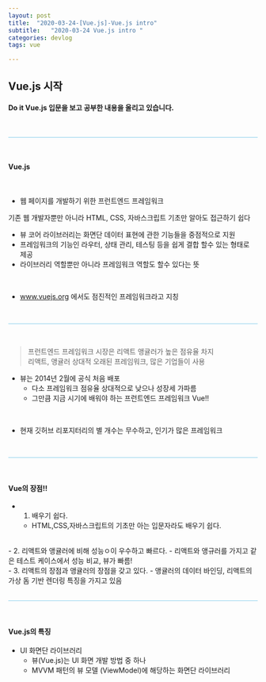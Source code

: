```yaml
---
layout: post
title:  "2020-03-24-[Vue.js]-Vue.js intro"
subtitle:   "2020-03-24 Vue.js intro "
categories: devlog
tags: vue

---
```



## Vue.js 시작 <br/>


#### Do it Vue.js 입문을 보고 공부한 내용을 올리고 있습니다.



<br/>

<hr style="height: 1px; background: skyblue; "/>

<br/>


#### Vue.js

<br/>

- 웹 페이지를 개발하기 위한 프런트엔드 프레임워크

<p>
  기존 웹 개발자뿐만 아니라 HTML, CSS, 자바스크립트 기초만 알아도 접근하기 쉽다
</p>

- 뷰 코어 라이브러리는 화면단 데이터 표현에 관한 기능들을 중점적으로 지원
- 프레임워크의 기능인 라우터, 상태 관리, 테스팅 등을 쉽게 결합 할수 있는 형태로 제공
- 라이브러리 역할뿐만 아니라 프레임워크 역할도 할수 있다는 뜻

<br/>

- www.vuejs.org 에서도 점진적인 프레임워크라고 지칭

<br/>

<hr style="height: 1px; background: skyblue; "/>

<br/>

> 프런트엔드 프레임워크 시장은 리액트 앵귤러가 높은 점유율 차지 <br/>
리액트, 앵귤러 상대적 오래된 프레임워크, 많은 기업들이 사용

- 뷰는 2014년 2월에 공식 처음 배포
  - 다소 프레임워크 점유율 상대적으로 낮으나 성장세 가파름
  - 그만큼 지금 시기에 배워야 하는 프런트엔드 프레임워크 Vue!!
<br/>

- 현재 깃허브 리포지터리의 별 개수는 무수하고, 인기가 많은 프레임워크


<br/>

<hr style="height: 1px; background: skyblue; "/>

<br/>

#### Vue의 장점!!

- 1. 배우기 쉽다.
  - HTML,CSS,자바스크립트의 기초만 아는 입문자라도 배우기 쉽다.
<br/>
- 2. 리액트와 앵귤러에 비해 성능ㅇ이 우수하고 빠르다.
  - 리액트와 앵규러를 가지고 같은 테스트 케이스에서 성능 비교, 뷰가 빠름!
<br/>
- 3. 리액트의 장점과 앵귤러의 장점을 갖고 있다.
  - 앵귤러의 데이터 바인딩, 리액트의 가상 돔 기반 렌더링 특징을 가지고 있음
<br/>


<br/>

<hr style="height: 1px; background: skyblue; "/>

<br/>

#### Vue.js의 특징

- UI 화면단 라이브러리
  - 뷰(Vue.js)는 UI 화면 개발 방법 중 하나
  - MVVM 패턴의 뷰 모델 (ViewModel)에 해당하는 화면단 라이브러리
